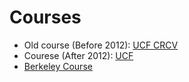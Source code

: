 # Courses
* Old course (Before 2012): [UCF CRCV](https://www.youtube.com/watch?v=_qgKQGsuKeQ&index=5&list=PLd3hlSJsX_Imk_BPmB_H3AQjFKZS9XgZm)
* Courese (After 2012): [UCF](https://sites.google.com/site/ucfcap6411/schedule)
* [Berkeley Course](http://www-inst.eecs.berkeley.edu/~cs280/sp15/index.html)
